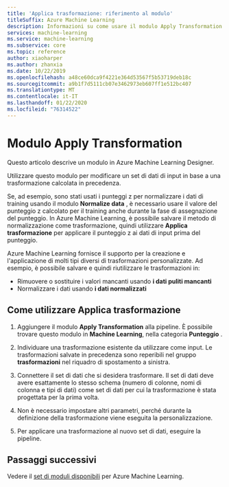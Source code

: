 ```yaml
---
title: 'Applica trasformazione: riferimento al modulo'
titleSuffix: Azure Machine Learning
description: Informazioni su come usare il modulo Apply Transformation in Azure Machine Learning per modificare un set di dati di input in base a una trasformazione calcolata in precedenza.
services: machine-learning
ms.service: machine-learning
ms.subservice: core
ms.topic: reference
author: xiaoharper
ms.author: zhanxia
ms.date: 10/22/2019
ms.openlocfilehash: a48ce60dca9f4221e364d53567f5b53719deb18c
ms.sourcegitcommit: a9b1f7d5111cb07e3462973eb607ff1e512bc407
ms.translationtype: MT
ms.contentlocale: it-IT
ms.lasthandoff: 01/22/2020
ms.locfileid: "76314522"
---
```

# <a name="apply-transformation-module"></a>Modulo Apply Transformation

Questo articolo descrive un modulo in Azure Machine Learning Designer.

Utilizzare questo modulo per modificare un set di dati di input in base a una trasformazione calcolata in precedenza.  
  
Se, ad esempio, sono stati usati i punteggi z per normalizzare i dati di training usando il modulo **Normalize data** , è necessario usare il valore del punteggio z calcolato per il training anche durante la fase di assegnazione del punteggio. In Azure Machine Learning, è possibile salvare il metodo di normalizzazione come trasformazione, quindi utilizzare **Applica trasformazione** per applicare il punteggio z ai dati di input prima del punteggio.
  
Azure Machine Learning fornisce il supporto per la creazione e l'applicazione di molti tipi diversi di trasformazioni personalizzate. Ad esempio, è possibile salvare e quindi riutilizzare le trasformazioni in:  
  
- Rimuovere o sostituire i valori mancanti usando **i dati puliti mancanti**
- Normalizzare i dati usando **i dati normalizzati**
  

## <a name="how-to-use-apply-transformation"></a>Come utilizzare Applica trasformazione  
  
1. Aggiungere il modulo **Apply Transformation** alla pipeline. È possibile trovare questo modulo in **Machine Learning**, nella categoria **Punteggio** . 
  
2. Individuare una trasformazione esistente da utilizzare come input.  Le trasformazioni salvate in precedenza sono reperibili nel gruppo **trasformazioni** nel riquadro di spostamento a sinistra.  
  
   
  
3. Connettere il set di dati che si desidera trasformare. Il set di dati deve avere esattamente lo stesso schema (numero di colonne, nomi di colonna e tipi di dati) come set di dati per cui la trasformazione è stata progettata per la prima volta.  
  
4. Non è necessario impostare altri parametri, perché durante la definizione della trasformazione viene eseguita la personalizzazione.  
  
5. Per applicare una trasformazione al nuovo set di dati, eseguire la pipeline.  

## <a name="next-steps"></a>Passaggi successivi

Vedere il [set di moduli disponibili](module-reference.md) per Azure Machine Learning. 